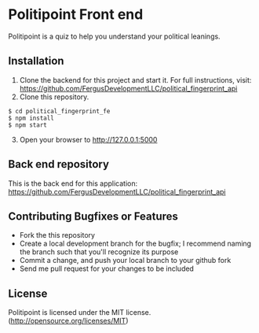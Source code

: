 # Politipoint Front end

Politipoint is a quiz to help you understand your political leanings.

## Installation
1. Clone the backend for this project and start it. For full instructions, visit: https://github.com/FergusDevelopmentLLC/political_fingerprint_api
2. Clone this repository.
```
$ cd political_fingerprint_fe
$ npm install
$ npm start
```
3. Open your browser to http://127.0.0.1:5000

## Back end repository

This is the back end for this application: https://github.com/FergusDevelopmentLLC/political_fingerprint_api

## Contributing Bugfixes or Features

* Fork the this repository
* Create a local development branch for the bugfix; I recommend naming the branch such that you'll recognize its purpose
* Commit a change, and push your local branch to your github fork
* Send me pull request for your changes to be included

## License

Politipoint is licensed under the MIT license. (http://opensource.org/licenses/MIT)
